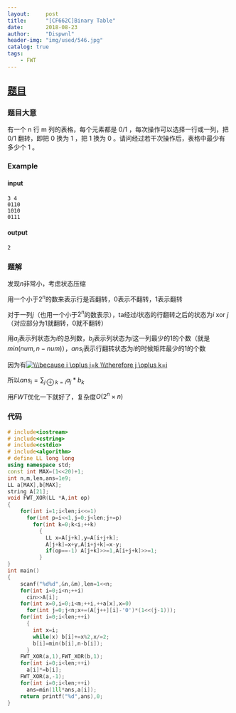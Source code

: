 ```yaml
---
layout:     post
title:      "[CF662C]Binary Table"
date:       2018-08-23
author:     "Dispwnl"
header-img: "img/used/546.jpg"
catalog: true
tags:
    - FWT
---
```

## [题目](http://codeforces.com/problemset/problem/662/C)
### 题目大意
有一个 n 行 m 列的表格，每个元素都是 0/1 ，每次操作可以选择一行或一列，把 0/1 翻转，即把 0 换为 1 ，把 1 换为 0 。请问经过若干次操作后，表格中最少有多少个 1 。

### Example
#### input
```
3 4
0110
1010
0111
```
#### output
```
2
```
### 题解

发现$n$非常小，考虑状态压缩

用一个小于$2^n$的数来表示行是否翻转，0表示不翻转，1表示翻转

对于一列$j$（也用一个小于$2^n$的数表示），ta经过$i$状态的行翻转之后的状态为$i$ xor $j$（对应部分为$1$就翻转，$0$就不翻转）

用$a_i$表示列状态为$i$的总列数，$b_i$表示列状态为$i$这一列最少的1的个数（就是$min(num,n-num)）$，$ans_i$表示行翻转状态为$i$的时候矩阵最少的1的个数

因为有<a href="http://www.codecogs.com/eqnedit.php?latex=\\\because&space;i&space;\oplus&space;j=k&space;\\\therefore&space;j&space;\oplus&space;k=i" target="_blank"><img src="http://latex.codecogs.com/gif.latex?\\\because&space;i&space;\oplus&space;j=k&space;\\\therefore&space;j&space;\oplus&space;k=i" title="\\\because i \oplus j=k \\\therefore j \oplus k=i" /></a>

所以$ans_i=\sum_{j \oplus k=i}a_j*b_k​$

用$FWT$优化一下就好了，复杂度$O(2^n\times n)$

### 代码
```c++
# include<iostream>
# include<cstring>
# include<cstdio>
# include<algorithm>
# define LL long long
using namespace std;
const int MAX=(1<<20)+1;
int n,m,len,ans=1e9;
LL a[MAX],b[MAX];
string A[21];
void FWT_XOR(LL *A,int op)
{
	for(int i=1;i<len;i<<=1)
	  for(int p=i<<1,j=0;j<len;j+=p)
	    for(int k=0;k<i;++k)
	      {
	      	LL x=A[j+k],y=A[i+j+k];
	      	A[j+k]=x+y,A[i+j+k]=x-y;
	      	if(op==-1) A[j+k]>>=1,A[i+j+k]>>=1;
		  }
}
int main()
{
	scanf("%d%d",&n,&m),len=1<<n;
	for(int i=0;i<n;++i)
	  cin>>A[i];
	for(int x=0,i=0;i<m;++i,++a[x],x=0)
	  for(int j=0;j<n;x+=(A[j++][i]-'0')*(1<<(j-1)));
	for(int i=0;i<len;++i)
	  {
	  	int x=i;
	  	while(x) b[i]+=x%2,x/=2;
	  	b[i]=min(b[i],n-b[i]);
	  }
	FWT_XOR(a,1),FWT_XOR(b,1);
	for(int i=0;i<len;++i)
	  a[i]*=b[i];
	FWT_XOR(a,-1);
	for(int i=0;i<len;++i)
	  ans=min(1ll*ans,a[i]);
	return printf("%d",ans),0;
}
```
